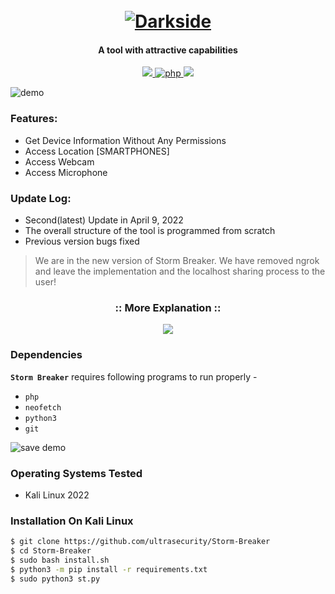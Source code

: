 <h1 align="center">
  <br>
  <a href="https://github.com/ultrasecurity/Storm-Breaker"><img src="http://dl.sabzlearn.ir/demo/storm/1demo.png" alt="Darkside"></a>

</h1>

<h4 align="center">A tool with attractive capabilities</h4>

<p align="center">
  <a href="http://python.org">
    <img src="https://img.shields.io/badge/python-v3-blue">
  </a>
  <a href="https://php.net">
    <img src="https://img.shields.io/badge/php-7.4.4-green"
         alt="php">
  </a>

  <a href="https://www.microsoft.com/de-de/">
    <img src="https://img.shields.io/badge/platform-Linux-red">
  </a>
</p>

![demo](https://dl.sabzlearn.ir/demo/storm/cu-demo.png)

### Features:

- Get Device Information Without Any Permissions
- Access Location [SMARTPHONES]
- Access Webcam
- Access Microphone



### Update Log:
- Second(latest) Update in  April 9, 2022
- The overall structure of the tool is programmed from scratch
- Previous version bugs fixed

> We are in the new version of Storm Breaker. We have removed ngrok and leave the implementation and the localhost sharing process to the user!

<h3 align="center">
:: More Explanation ::
</h3>
<p align="center">
<img src="https://dl.sabzlearn.ir/demo/storm/st-gif.mp4"/>
</p>

### Dependencies

**`Storm Breaker`** requires following programs to run properly - 
- `php`
- `neofetch`
- `python3`
- `git`

![save demo](https://dl.sabzlearn.ir/demo/storm/loc-demo.png)


### Operating Systems Tested

- Kali Linux 2022

### Installation On Kali Linux


```bash
$ git clone https://github.com/ultrasecurity/Storm-Breaker
$ cd Storm-Breaker
$ sudo bash install.sh
$ python3 -m pip install -r requirements.txt
$ sudo python3 st.py
```
